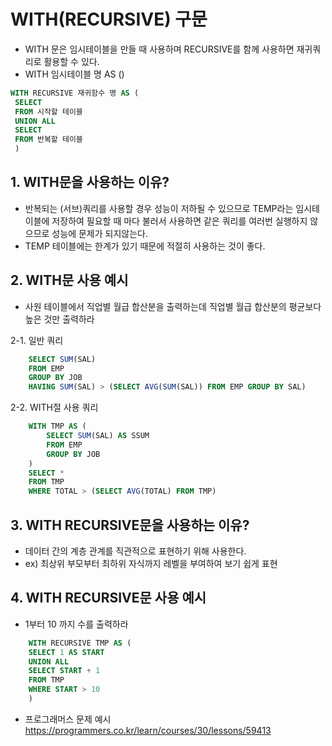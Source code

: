 <h1> WITH(RECURSIVE) 구문 </h1>

 - WITH 문은 임시테이블을 만들 때 사용하며 RECURSIVE를 함께 사용하면 재귀쿼리로 활용할 수 있다.
 - WITH 임시테이블 명 AS ()
 ```sql 
 WITH RECURSIVE 재귀함수 명 AS (
  SELECT 
  FROM 시작할 테이블 
  UNION ALL
  SELECT 
  FROM 반복할 테이블
  )
```

<h2>1. WITH문을 사용하는 이유? </h2>

 - 반복되는 (서브)쿼리를 사용할 경우 성능이 저하될 수 있으므로 TEMP라는 임시테이블에 저장하여 필요할 때 마다 불러서 사용하면 같은 쿼리를 여러번 실행하지 않으므로 성능에 문제가 되지않는다.
 - TEMP 테이블에는 한계가 있기 때문에 적절히 사용하는 것이 좋다.

<h2>2. WITH문 사용 예시</h2>

- 사원 테이블에서 직업별 월급 합산분을 출력하는데 직업별 월급 합산분의 평균보다 높은 것만 출력하라

2-1. 일반 쿼리

```sql
	SELECT SUM(SAL)
	FROM EMP 
	GROUP BY JOB
	HAVING SUM(SAL) > (SELECT AVG(SUM(SAL)) FROM EMP GROUP BY SAL)
```

2-2. WITH절 사용 쿼리

```sql
	WITH TMP AS (
	    SELECT SUM(SAL) AS SSUM
	    FROM EMP
	    GROUP BY JOB
	)
	SELECT * 
	FROM TMP 
	WHERE TOTAL > (SELECT AVG(TOTAL) FROM TMP)
```
  
<h2>3. WITH RECURSIVE문을 사용하는 이유?</h2>

- 데이터 간의 계층 관계를 직관적으로 표현하기 위해 사용한다.
- ex) 최상위 부모부터 최하위 자식까지 레벨을 부여하여 보기 쉽게 표현  

<h2>4. WITH RECURSIVE문 사용 예시</h2>

 - 1부터 10 까지 수를 출력하라

```sql
    WITH RECURSIVE TMP AS (
	SELECT 1 AS START 
	UNION ALL 
	SELECT START + 1 
	FROM TMP 
	WHERE START > 10
    )
```
 - 프로그래머스 문제 예시 
https://programmers.co.kr/learn/courses/30/lessons/59413
